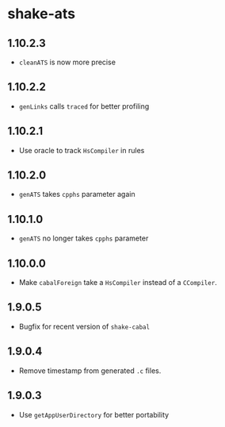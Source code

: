 # shake-ats

## 1.10.2.3

  * `cleanATS` is now more precise

## 1.10.2.2

  * `genLinks` calls `traced` for better profiling

## 1.10.2.1

  * Use oracle to track `HsCompiler` in rules

## 1.10.2.0

  * `genATS` takes `cpphs` parameter again

## 1.10.1.0

  * `genATS` no longer takes `cpphs` parameter

## 1.10.0.0

  * Make `cabalForeign` take a `HsCompiler` instead of a `CCompiler`.

## 1.9.0.5

  * Bugfix for recent version of `shake-cabal`

## 1.9.0.4

  * Remove timestamp from generated `.c` files.

## 1.9.0.3

  * Use `getAppUserDirectory` for better portability
